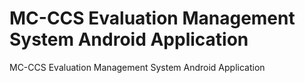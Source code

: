 # MC-CCS Evaluation Management System Android Application
 MC-CCS Evaluation Management System Android Application

